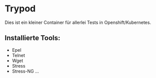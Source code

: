 # Trypod 

Dies ist ein kleiner Container für allerlei Tests in Openshift/Kubernetes. 

## Installierte Tools:

* Epel
* Telnet
* Wget
* Stress
* Stress-NG
...
